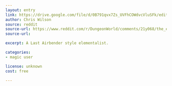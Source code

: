 ```yaml
---
layout: entry
link: https://drive.google.com/file/d/0B791qvx7Zs_UVFhCOWdvcVluSFk/edit
author: Chris Wilson
source: reddit
source-url: https://www.reddit.com/r/DungeonWorld/comments/21y068/the_elementalist_an_airbenderstyle_playbook/?st=jchwy7eo&sh=f42a0906
source-url:

excerpt: A Last Airbender style elementalist.

categories:
- magic user

license: unknown
cost: free

---
```

